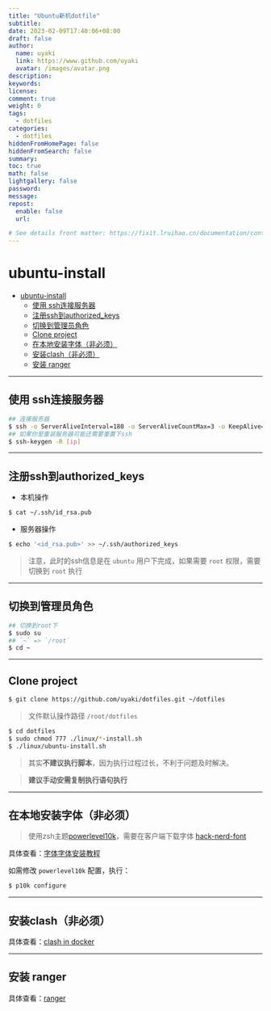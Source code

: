 ```yaml
---
title: "Ubuntu新机dotfile"
subtitle: 
date: 2023-02-09T17:40:06+08:00
draft: false
author:
  name: uyaki
  link: https://www.github.com/uyaki
  avatar: /images/avatar.png
description:
keywords: 
license:
comment: true
weight: 0
tags:
  - dotfiles 
categories:
  - dotfiles
hiddenFromHomePage: false
hiddenFromSearch: false
summary:
toc: true
math: false
lightgallery: false
password:
message:
repost:
  enable: false
  url: 

# See details front matter: https://fixit.lruihao.cn/documentation/content-management/introduction/#front-matter
---
```


<!--more-->
# ubuntu-install

- [ubuntu-install](#ubuntu-install)
  - [使用 ssh连接服务器](#使用-ssh连接服务器)
  - [注册ssh到authorized\_keys](#注册ssh到authorized_keys)
  - [切换到管理员角色](#切换到管理员角色)
  - [Clone project](#clone-project)
  - [在本地安装字体（非必须）](#在本地安装字体非必须)
  - [安装clash（非必须）](#安装clash非必须)
  - [安装 ranger](#安装-ranger)

---

## 使用 ssh连接服务器

```sh
## 连接服务器
$ ssh -o ServerAliveInterval=180 -o ServerAliveCountMax=3 -o KeepAlive=yes [user]@[ip]
## 如果你是重装服务器可能还需要重置下ssh
$ ssh-keygen -R [ip]
```

---

## 注册ssh到authorized_keys

- 本机操作
```sh
$ cat ~/.ssh/id_rsa.pub
```

- 服务器操作
```sh
$ echo '<id_rsa.pub>' >> ~/.ssh/authorized_keys
```

> 注意，此时的ssh信息是在 `ubuntu` 用户下完成，如果需要 `root` 权限，需要切换到 `root` 执行

---

## 切换到管理员角色

```sh
## 切换到root下
$ sudo su
## `~` => `/root`
$ cd ~
```

---

## Clone project

```sh
$ git clone https://github.com/uyaki/dotfiles.git ~/dotfiles
```

> 文件默认操作路径 `/root/dotfiles`

```sh
$ cd dotfiles
$ sudo chmod 777 ./linux/*-install.sh
$ ./linux/ubuntu-install.sh
```

> 其实**不建议执行脚本**，因为执行过程过长，不利于问题及时解决。

> **建议手动安需复制执行语句执行**

---

## 在本地安装字体（非必须）

> 使用zsh主题[powerlevel10k](https://github.com/romkatv/powerlevel10k)，需要在客户端下载字体 [hack-nerd-font](https://github.com/ryanoasis/nerd-fonts)

具体查看：[字体字体安装教程](./../font/font.md)

如需修改 `powerlevel10k` 配置，执行：

```sh
$ p10k configure
```

---

## 安装clash（非必须）

具体查看：[clash in docker](./../clash_in_docker/clash_in_docker.md)

---

## 安装 ranger

具体查看：[ranger](./../ranger/ranger.md)